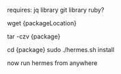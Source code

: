 requires: 
jq library
git library
ruby?

wget {packageLocation}

tar -czv {package}

cd {package}
sudo ./hermes.sh install

now run hermes from anywhere